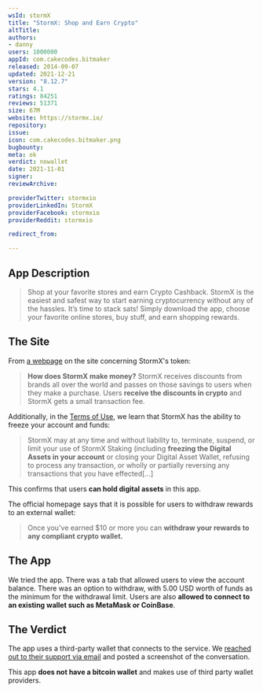 ```yaml
---
wsId: stormX
title: "StormX: Shop and Earn Crypto"
altTitle: 
authors:
- danny
users: 1000000
appId: com.cakecodes.bitmaker
released: 2014-09-07
updated: 2021-12-21
version: "8.12.7"
stars: 4.1
ratings: 84251
reviews: 51371
size: 67M
website: https://stormx.io/
repository: 
issue: 
icon: com.cakecodes.bitmaker.png
bugbounty: 
meta: ok
verdict: nowallet
date: 2021-11-01
signer: 
reviewArchive:

providerTwitter: stormxio
providerLinkedIn: StormX
providerFacebook: stormxio
providerReddit: stormxio

redirect_from:

---
```


## App Description

> Shop at your favorite stores and earn Crypto Cashback. StormX is the easiest and safest way to start earning cryptocurrency without any of the hassles. It’s time to stack sats!
Simply download the app, choose your favorite online stores, buy stuff, and earn shopping rewards.

## The Site

From [a webpage](https://stormx.io/token) on the site concerning StormX's token:

> **How does StormX make money?** StormX receives discounts from brands all over the world and passes on those savings to users when they make a purchase. Users **receive the discounts in crypto** and StormX gets a small transaction fee.

Additionally, in the [Terms of Use](https://stormx.io/terms-of-use), we learn that StormX has the ability to freeze your account and funds:

> StormX may at any time and without liability to, terminate, suspend, or limit your use of StormX Staking (including **freezing the Digital Assets in your account** or closing your Digital Asset Wallet, refusing to process any transaction, or wholly or partially reversing any transactions that you have effected[...]

This confirms that users **can hold digital assets** in this app.

The official homepage says that it is possible for users to withdraw rewards to an external wallet:

> Once you've earned $10 or more you can **withdraw your rewards to any compliant crypto wallet.**

## The App

We tried the app. There was a tab that allowed users to view the account balance. There was an option to withdraw, with 5.00 USD worth of funds as the minimum for the withdrawal limit. Users are also **allowed to connect to an existing wallet such as MetaMask or CoinBase**.

## The Verdict

The app uses a third-party wallet that connects to the service. We [reached out to their support via email](https://twitter.com/BitcoinWalletz/status/1455005081984647168) and posted a screenshot of the conversation.

This app **does not have a bitcoin wallet** and makes use of third party wallet providers.
